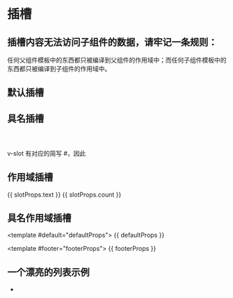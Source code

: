 # 插槽

## 插槽内容无法访问子组件的数据，请牢记一条规则：
任何父组件模板中的东西都只被编译到父组件的作用域中；而任何子组件模板中的东西都只被编译到子组件的作用域中。

## 默认插槽
## 具名插槽 
<div class="container">
  <header>
    <slot name="header"></slot>
  </header>
  <main>
    <slot></slot>
  </main>
  <footer>
    <slot name="footer"></slot>
  </footer>
</div>
<BaseLayout>
  <template v-slot:header>
    <!-- header 插槽的内容放这里 -->
  </template>
</BaseLayout>

v-slot 有对应的简写 #，因此 <template v-slot:header> 可以简写为 <template #header>。其意思就是“将这部分模板片段传入子组件的 header 插槽中”。
```javascript
// 传入不同的内容给不同名字的插槽
BaseLayout({
  header: `...`,
  default: `...`,
  footer: `...`
})

// <BaseLayout> 渲染插槽内容到对应位置
function BaseLayout(slots) {
  return (
    `<div class="container">
      <header>${slots.header}</header>
      <main>${slots.default}</main>
      <footer>${slots.footer}</footer>
    </div>`
  )
}
```

## 动态插槽名 
<base-layout>
  <template v-slot:[dynamicSlotName]>
    ...
  </template>

  <!-- 缩写为 -->
  <template #[dynamicSlotName]>
    ...
  </template>
</base-layout>


## 作用域插槽 

<!-- <MyComponent> 的模板 -->
<div>
  <slot :text="greetingMessage" :count="1"></slot>
</div>

<MyComponent v-slot="slotProps">
  {{ slotProps.text }} {{ slotProps.count }}
</MyComponent>


## 具名作用域插槽
<MyComponent>
  <template #header="headerProps">
    {{ headerProps }}
  </template>

  <template #default="defaultProps">
    {{ defaultProps }}
  </template>

  <template #footer="footerProps">
    {{ footerProps }}
  </template>
</MyComponent>
<slot name="header" message="hello"></slot>

## 一个漂亮的列表示例 
<FancyList :api-url="url" :per-page="10">
  <template #item="{ body, username, likes }">
    <div class="item">
      <p>{{ body }}</p>
      <p>by {{ username }} | {{ likes }} likes</p>
    </div>
  </template>
</FancyList>

<ul>
  <li v-for="item in items">
    <slot name="item" v-bind="item"></slot>
  </li>
</ul>